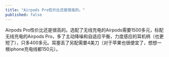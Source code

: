 ```yaml
---
title: "Airpods Pro性价比还是很高的。"
published: false
---
```

Airpods Pro性价比还是很高的。选配了无线充电的Airpods需要1500多元，标配无线充电的Airpods Pro，多了主动降噪和自适应平衡，力度感应的耳机柄（也更短了），只多400多元。耳塞丢了另配需要4美刀（对于苹果也很便宜了，想想一根iphone充电线都150元）。